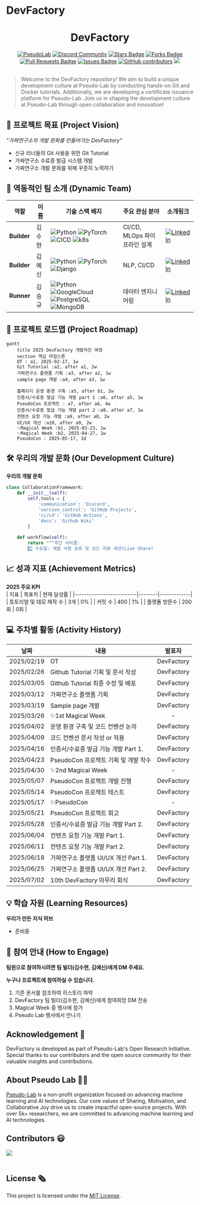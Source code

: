# DevFactory

<h1 align="center"> DevFactory </h1>

<div align="center">
<a href="https://pseudo-lab.com"><img src="https://img.shields.io/badge/PseudoLab-S10-3776AB" alt="PseudoLab"/></a>
<a href="https://discord.gg/EPurkHVtp2"><img src="https://img.shields.io/badge/Discord-BF40BF" alt="Discord Community"/></a>
<a href="https://github.com/Pseudo-Lab/DevFactory/stargazers"><img src="https://img.shields.io/github/stars/Pseudo-Lab/DevFactory" alt="Stars Badge"/></a>
<a href="https://github.com/Pseudo-Lab/DevFactory/network/members"><img src="https://img.shields.io/github/forks/Pseudo-Lab/DevFactory" alt="Forks Badge"/></a>
<a href="https://github.com/Pseudo-Lab/DevFactory/pulls"><img src="https://img.shields.io/github/issues-pr/Pseudo-Lab/DevFactory" alt="Pull Requests Badge"/></a>
<a href="https://github.com/Pseudo-Lab/DevFactory/issues"><img src="https://img.shields.io/github/issues/Pseudo-Lab/DevFactory" alt="Issues Badge"/></a>
<a href="https://github.com/Pseudo-Lab/DevFactory/graphs/contributors"><img alt="GitHub contributors" src="https://img.shields.io/github/contributors/Pseudo-Lab/DevFactory?color=2b9348"></a>
<a href="https://hits.seeyoufarm.com"><img src="https://hits.seeyoufarm.com/api/count/incr/badge.svg?url=https%3A%2F%2Fgithub.com%2Fpseudo-lab%2FDevFactory&count_bg=%2379C83D&title_bg=%23555555&icon=&icon_color=%23E7E7E7&title=hits&edge_flat=false"/></a>
</div>
<br>

<!-- sheilds: https://shields.io/ -->
<!-- hits badge: https://hits.seeyoufarm.com/ -->

> Welcome to the DevFactory repository! We aim to build a unique development culture at Pseudo-Lab by conducting hands-on Git and Docker tutorials. Additionally, we are developing a certificate issuance platform for Pseudo-Lab. Join us in shaping the development culture at Pseudo-Lab through open collaboration and innovation!

## 🌟 프로젝트 목표 (Project Vision)
_"가짜연구소의 개발 문화를 만들어가는 DevFactory"_  
- 신규 러너들의 Git 사용을 위한 Git Tutorial
- 가짜연구소 수료증 발급 시스템 개발
- 가짜연구소 개발 문화를 위해 꾸준히 노력하기


## 🧑 역동적인 팀 소개 (Dynamic Team)

| 역할          | 이름 |  기술 스택 배지                                                                 | 주요 관심 분야                          | 소개링크 |
|---------------|------|-----------------------------------------------------------------------|----------------------------------------|---|
| **Builder** | 김수현 | ![Python](https://img.shields.io/badge/Python-3776AB) ![PyTorch](https://img.shields.io/badge/PyTorch-EE4C2C) ![CICD](https://img.shields.io/badge/-CI%2FCD-00A86B?logo=ci-cd&logoColor=white) ![k8s](https://img.shields.io/badge/kubernetes-326CE5?&style=plastic&logo=kubernetes&logoColor=white)  | CI/CD, MLOps 파이프라인 설계             | [![LinkedIn](https://img.shields.io/badge/LinkedIn-0077B5?style=flat-square&logo=linkedin&logoColor=white)](https://www.linkedin.com/in/soohyun-dev) |
| **Builder** | 김예신 | ![Python](https://img.shields.io/badge/Python-3776AB) ![PyTorch](https://img.shields.io/badge/PyTorch-EE4C2C) ![Django](https://img.shields.io/badge/django-092E20) | NLP, CI/CD                  | [![LinkedIn](https://img.shields.io/badge/LinkedIn-0077B5?style=flat-square&logo=linkedin&logoColor=white)](https://www.linkedin.com/in/bailando/) |
| **Runner** | 김승규 | ![Python](https://img.shields.io/badge/Python-3776AB) ![GoogleCloud](https://img.shields.io/badge/GoogleCloud-4285F4) ![PostgreSQL](https://img.shields.io/badge/PostgreSQL-4169E1) ![MongoDB](https://img.shields.io/badge/MongoDB-47A248) | 데이터 엔지니어링                  | [![LinkedIn](https://img.shields.io/badge/LinkedIn-0077B5?style=flat-square&logo=linkedin&logoColor=white)](https://www.linkedin.com/in/seungkyu-kim-9088a21b1/) |

## 🚀 프로젝트 로드맵 (Project Roadmap)
```mermaid
gantt
    title 2025 DevFactory 개발라인 여정
    section 핵심 마일스톤
    OT : a1, 2025-02-17, 1w
    Git Tutorial :a2, after a1, 2w
    가짜연구소 플랫폼 기획 :a3, after a2, 1w
    sample page 개발 :a4, after a3, 1w

    홈페이지 운영 환경 구축 :a5, after b1, 2w
    인증서/수료증 발급 기능 개발 part 1 :a6, after a5, 1w
    PseudoCon 프로젝트 : a7, after a6, 4w
    인증서/수료증 발급 기능 개발 part 2 :a8, after a7, 1w
    컨텐츠 요청 기능 개발 :a9, after a8, 2w
    UI/UX 개선 :a10, after a9, 2w
    ✨Magical Week :b1, 2025-03-23, 1w
    ✨Magical Week :b2, 2025-04-27, 1w
    PseudoCon : 2025-05-17, 1d
```



## 🛠️ 우리의 개발 문화 (Our Development Culture)
**우리의 개발 문화**  
```python
class CollaborationFramework:
    def __init__(self):
        self.tools = {
            'communication': 'Discord',
            'version_control': 'GitHub Projects',
            'ci/cd': 'GitHub Actions',
            'docs': 'Github Wiki'
        }
    
    def workflow(self):
        return """주간 사이클:
        1️⃣ 수요일: 개발 사항 공유 및 코드 리뷰 세션(Live Share)
```


## 📈 성과 지표 (Achievement Metrics)
**2025 주요 KPI**  
| 지표                     | 목표치 | 현재 달성률 |
|--------------------------|--------|-------------|
| 튜토리얼 및 데모 제작 수                  | 3개  | 0%         |
| 커밋 수              | 400    | 1%         | 
| 플랫폼 방문수          | 200회    | 0회         |


## 💻 주차별 활동 (Activity History)

| 날짜 | 내용 | 발표자 | 
| -------- | -------- |:----:|
| 2025/02/19 | OT | DevFactory |
| 2025/02/26 | Github Tutorial 기획 및 문서 작성 | DevFactory |
| 2025/03/05 | Github Tutorial 최종 수정 및 배포| DevFactory | 
| 2025/03/12 | 가짜연구소 플랫폼 기획 | DevFactory | 
| 2025/03/19 | Sample page 개발 | DevFactory | 
| 2025/03/26 | ✨1st Magical Week | - | 
| 2025/04/02 | 운영 환경 구축 및 코드 컨벤션 논의 | DevFactory | 
| 2025/04/09 | 코드 컨벤션 문서 작성 or 적용 | DevFactory | 
| 2025/04/16 | 인증서/수료증 발급 기능 개발 Part 1. | DevFactory |
| 2025/04/23 | PseudoCon 프로젝트 기획 및 개발 착수 | DevFactory | 
| 2025/04/30 | ✨2nd Magical Week | - | 
| 2025/05/07 | PseudoCon 프로젝트 개발 진행 | DevFactory | 
| 2025/05/14 | PseudoCon 프로젝트 테스트 | DevFactory | 
| 2025/05/17 | ✨PseudoCon | - | 
| 2025/05/21 | PseudoCon 프로젝트 회고 | DevFactory | 
| 2025/05/28 | 인증서/수료증 발급 기능 개발 Part 2. | DevFactory | 
| 2025/06/04 | 컨텐츠 요청 기능 개발 Part 1. | DevFactory | 
| 2025/06/11 | 컨텐츠 요청 기능 개발 Part 2. | DevFactory |
| 2025/06/18 | 가짜연구소 플랫폼 UI/UX 개선 Part 1. | DevFactory | 
| 2025/06/25 | 가짜연구소 플랫폼 UI/UX 개선 Part 2. | DevFactory | 
| 2025/07/02 | 10th DevFactory 마무리 회식 | DevFactory | 



## 💡 학습 자원 (Learning Resources)
**우리가 만든 지식 허브**  
- 준비중


## 🌱 참여 안내 (How to Engage)
**팀원으로 참여하시려면 팀 빌더(김수현, 김예신)에게 DM 주세요.**  

**누구나 프로젝트에 참여하실 수 있습니다.**  
1. 기존 문서를 참조하여 히스토리 파악
2. DevFactory 팀 빌더(김수현, 김예신)애게 참여희망 DM 전송
3. Magical Week 중 행사에 참가
4. Pseudo Lab 행사에서 만나기

## Acknowledgement 🙏

DevFactory is developed as part of Pseudo-Lab's Open Research Initiative. Special thanks to our contributors and the open source community for their valuable insights and contributions.

## About Pseudo Lab 👋🏼</h2>

[Pseudo-Lab](https://pseudo-lab.com/) is a non-profit organization focused on advancing machine learning and AI technologies. Our core values of Sharing, Motivation, and Collaborative Joy drive us to create impactful open-source projects. With over 5k+ researchers, we are committed to advancing machine learning and AI technologies.

<h2>Contributors 😃</h2>
<a href="https://github.com/Pseudo-Lab/DevFactory/graphs/contributors">
  <img src="https://contrib.rocks/image?repo=Pseudo-Lab/DevFactory" />
</a>
<br><br>

<h2>License 🗞</h2>

This project is licensed under the [MIT License](https://opensource.org/licenses/MIT).
